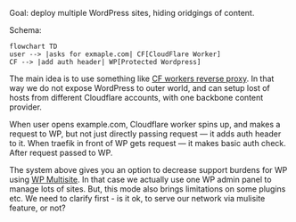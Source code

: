 Goal: deploy multiple WordPress sites, hiding oridgings of content.

Schema:
```mermaid
flowchart TD
user --> |asks for exmaple.com| CF[CloudFlare Worker]
CF --> |add auth header| WP[Protected Wordpress]
```
The main idea is to use something like [CF workers reverse proxy](https://servebolt.com/help/cloudflare/cloudflare-workers-reverse-proxy/). In that way we do not expose WordPress to outer world, and can setup lost of hosts from different Cloudflare accounts, with one backbone content provider.

When user opens example.com, Cloudflare worker spins up, and makes a request to WP, but not just directly passing request — it adds auth header to it.
When traefik in front of WP gets request — it makes basic auth check. After request passed to WP.

The system above gives you an option to decrease support burdens for WP using [WP Multisite](https://developer.wordpress.org/advanced-administration/multisite/). In that case we actually use one WP admin panel to manage lots of sites. But, this mode also brings limitations on some plugins etc. We need to clarify first - is it ok, to serve our network via mulisite feature, or not?

